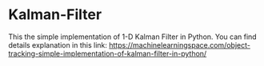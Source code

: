 # Kalman-Filter
This the simple implementation of 1-D Kalman Filter in Python.
You can find details explanation in this link:
https://machinelearningspace.com/object-tracking-simple-implementation-of-kalman-filter-in-python/

